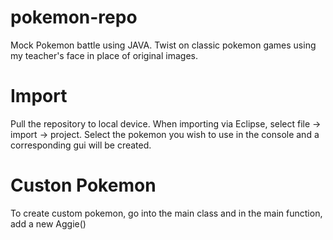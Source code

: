 # pokemon-repo
Mock Pokemon battle using JAVA.
Twist on classic pokemon games using my teacher's face in place of original images.

# Import
Pull the repository to local device. When importing via Eclipse, select file -> import -> project.
Select the pokemon you wish to use in the console and a corresponding gui will be created.

# Custon Pokemon
To create custom pokemon, go into the main class and in the main function, add a new Aggie()
